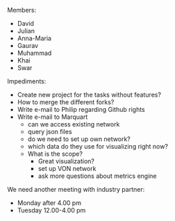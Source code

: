 Members:
- David
- Julian
- Anna-Maria
- Gaurav
- Muhammad
- Khai
- Swar

Impediments:
- Create new project for the tasks without features?
- How to merge the different forks?
- Write e-mail to Philip regarding Github rights
- Write e-mail to Marquart
  - can we access existing network
  - query json files
  - do we need to set up own network?
  - which data do they use for visualizing right now?
  - What is the scope?
    - Great visualization?
    - set up VON network
    - ask more questions about metrics engine 
 
 We need another meeting with industry partner:
 - Monday after 4.00 pm
 - Tuesday 12.00-4.00 pm
